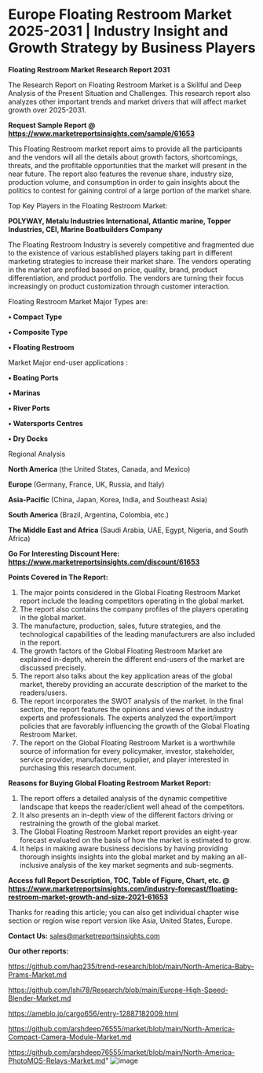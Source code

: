 # Europe Floating Restroom Market 2025-2031 | Industry Insight and Growth Strategy by Business Players

<strong>Floating Restroom Market Research Report 2031</strong>

The Research Report on Floating Restroom Market is a Skillful and Deep Analysis of the Present Situation and Challenges. This research report also analyzes other important trends and market drivers that will affect market growth over 2025-2031.

<strong>Request Sample Report @ <a href=https://www.marketreportsinsights.com/sample/61653>https://www.marketreportsinsights.com/sample/61653</a></strong>

This Floating Restroom market report aims to provide all the participants and the vendors will all the details about growth factors, shortcomings, threats, and the profitable opportunities that the market will present in the near future. The report also features the revenue share, industry size, production volume, and consumption in order to gain insights about the politics to contest for gaining control of a large portion of the market share.

Top Key Players in the Floating Restroom Market:

<strong>POLYWAY, Metalu Industries International, Atlantic marine, Topper Industries, CEI, Marine Boatbuilders Company</strong>

The Floating Restroom Industry is severely competitive and fragmented due to the existence of various established players taking part in different marketing strategies to increase their market share. The vendors operating in the market are profiled based on price, quality, brand, product differentiation, and product portfolio. The vendors are turning their focus increasingly on product customization through customer interaction.

Floating Restroom Market Major Types are:

<strong>• Compact Type

• Composite Type

• Floating Restroom</strong>

Market Major end-user applications :

<strong>• Boating Ports

• Marinas

• River Ports

• Watersports Centres

• Dry Docks</strong>

Regional Analysis

</u><strong><b>North America</b></strong> (the United States, Canada, and Mexico)

<strong><b>Europe </b></strong>(Germany, France, UK, Russia, and Italy)

<strong><b>Asia-Pacific</b></strong> (China, Japan, Korea, India, and Southeast Asia)

<strong><b>South America</b></strong> (Brazil, Argentina, Colombia, etc.)

<strong><b>The Middle East and Africa</b></strong> (Saudi Arabia, UAE, Egypt, Nigeria, and South Africa)

<strong>Go For Interesting Discount Here: <a href=https://www.marketreportsinsights.com/discount/61653>https://www.marketreportsinsights.com/discount/61653</a></strong>

<strong>Points Covered in The Report:</strong>
<ol>
  <li>The major points considered in the Global Floating Restroom Market report include the leading competitors operating in the global market.</li>
  <li>The report also contains the company profiles of the players operating in the global market.</li>
  <li>The manufacture, production, sales, future strategies, and the technological capabilities of the leading manufacturers are also included in the report.</li>
  <li>The growth factors of the Global Floating Restroom Market are explained in-depth, wherein the different end-users of the market are discussed precisely.</li>
  <li>The report also talks about the key application areas of the global market, thereby providing an accurate description of the market to the readers/users.</li>
  <li>The report incorporates the SWOT analysis of the market. In the final section, the report features the opinions and views of the industry experts and professionals. The experts analyzed the export/import policies that are favorably influencing the growth of the Global Floating Restroom Market.</li>
  <li>The report on the Global Floating Restroom Market is a worthwhile source of information for every policymaker, investor, stakeholder, service provider, manufacturer, supplier, and player interested in purchasing this research document.</li>
</ol>
<strong>Reasons for Buying Global Floating Restroom Market Report:</strong>

<ol>
  <li>The report offers a detailed analysis of the dynamic competitive landscape that keeps the reader/client well ahead of the competitors.</li>
  <li>It also presents an in-depth view of the different factors driving or restraining the growth of the global market.</li>
  <li>The Global Floating Restroom Market report provides an eight-year forecast evaluated on the basis of how the market is estimated to grow.</li>
  <li>It helps in making aware business decisions by having providing thorough insights insights into the global market and by making an all-inclusive analysis of the key market segments and sub-segments.</li>
</ol>
<strong>Access full Report Description, TOC, Table of Figure, Chart, etc. @ <a href=https://www.marketreportsinsights.com/industry-forecast/floating-restroom-market-growth-and-size-2021-61653>https://www.marketreportsinsights.com/industry-forecast/floating-restroom-market-growth-and-size-2021-61653</a></strong>


Thanks for reading this article; you can also get individual chapter wise section or region wise report version like Asia, United States, Europe.

<strong>Contact Us:</strong>
sales@marketreportsinsights.com

<strong>Our other reports:</strong>

<a href=https://github.com/haq235/trend-research/blob/main/North-America-Baby-Prams-Market.md>https://github.com/haq235/trend-research/blob/main/North-America-Baby-Prams-Market.md</a>

<a href=https://github.com/Ishi78/Research/blob/main/Europe-High-Speed-Blender-Market.md>https://github.com/Ishi78/Research/blob/main/Europe-High-Speed-Blender-Market.md</a>

<a href=https://ameblo.jp/cargo656/entry-12887182009.html>https://ameblo.jp/cargo656/entry-12887182009.html</a>

<a href=https://github.com/arshdeep76555/market/blob/main/North-America-Compact-Camera-Module-Market.md>https://github.com/arshdeep76555/market/blob/main/North-America-Compact-Camera-Module-Market.md</a>

<a href=https://github.com/arshdeep76555/market/blob/main/North-America-PhotoMOS-Relays-Market.md>https://github.com/arshdeep76555/market/blob/main/North-America-PhotoMOS-Relays-Market.md</a>"
![image](https://github.com/user-attachments/assets/6a730b8f-9e3b-4614-8f79-b73937c65c59)
